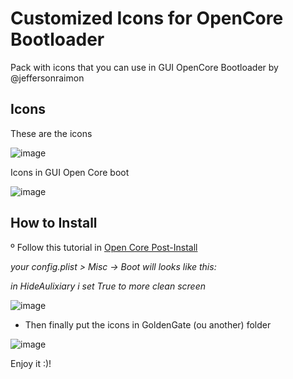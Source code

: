 # Customized Icons for OpenCore Bootloader

Pack with icons that you can use in GUI OpenCore Bootloader by @jeffersonraimon

## Icons

These are the icons

![image](https://user-images.githubusercontent.com/80064475/126729530-3d23bc77-f8db-4be4-8a09-f8a5112e9710.png)

Icons in GUI Open Core boot

![image](https://user-images.githubusercontent.com/80064475/126729598-5f38ce84-653f-4ac4-a860-32aa0dfd04aa.png)

## How to Install


º Follow this tutorial in [Open Core Post-Install](https://dortania.github.io/OpenCore-Post-Install/cosmetic/gui.html#setting-up-opencore-s-gui)

*your config.plist > Misc -> Boot will looks like this:*

*in HideAulixiary i set True to more clean screen*
 
![image](https://user-images.githubusercontent.com/80064475/126729630-43ff37a8-512f-4755-8733-e72ff858ae72.png)

* Then finally put the icons in GoldenGate (ou another) folder

![image](https://user-images.githubusercontent.com/80064475/126729621-e6ca58cb-8b1f-4a7d-a246-952f8526d93d.png)


Enjoy it :)!

